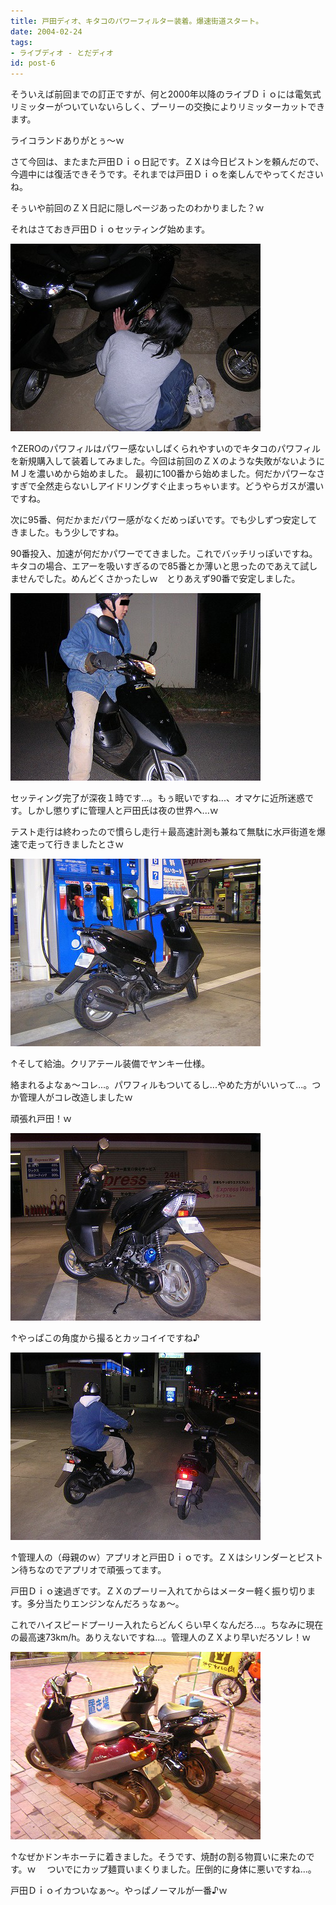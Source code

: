 ```yaml
---
title: 戸田ディオ、キタコのパワーフィルター装着。爆速街道スタート。
date: 2004-02-24
tags:
- ライブディオ - とだディオ
id: post-6
---
```



<p class="sentence">そういえば前回までの訂正ですが、何と2000年以降のライブＤｉｏには電気式リミッターがついていないらしく、プーリーの交換によりリミッターカットできます。</p>
<p class="sentence">ライコランドありがとぅ～ｗ</p>

<p class="sentence">さて今回は、またまた戸田Ｄｉｏ日記です。ＺＸは今日ピストンを頼んだので、今週中には復活できそうです。それまでは戸田Ｄｉｏを楽しんでやってくださいね。</p>
<p class="sentence">そぅいや前回のＺＸ日記に隠しページあったのわかりました？ｗ</p>
<p class="sentence spacing10">それはさておき戸田Ｄｉｏセッティング始めます。</p>

<div class="center spacing"><img class="img-fluid" src="/photo/diary/2004.02.24_zx1.jpg" alt=""></div>
<p class="sentence">↑ZEROのパワフィルはパワー感ないしぱくられやすいのでキタコのパワフィルを新規購入して装着してみました。今回は前回のＺＸのような失敗がないようにＭＪを濃いめから始めました。
最初に100番から始めました。何だかパワーなさすぎで全然走らないしアイドリングすぐ止まっちゃいます。どうやらガスが濃いですね。</p>
<p class="sentence">次に95番、何だかまだパワー感がなくだめっぽいです。でも少しずつ安定してきました。もう少しですね。</p>
<p class="sentence spacing10">90番投入、加速が何だかパワーでてきました。これでバッチリっぽいですね。<br>
キタコの場合、エアーを吸いすぎるので85番とか薄いと思ったのであえて試しませんでした。めんどくさかったしｗ　とりあえず90番で安定しました。</p>
<div class="center spacing"><img class="img-fluid" src="/photo/diary/2004.02.24_zx2.jpg" alt=""></div>
<p class="sentence">セッティング完了が深夜１時です...。もぅ眠いですね...、オマケに近所迷惑です。しかし懲りずに管理人と戸田氏は夜の世界へ...ｗ</p>
<p class="sentence spacing10">テスト走行は終わったので慣らし走行＋最高速計測も兼ねて無駄に水戸街道を爆速で走って行きましたとさｗ</p>
<div class="center spacing"><img class="img-fluid" src="/photo/diary/2004.02.24_zx3.jpg" alt=""></div>
<p class="sentence">↑そして給油。クリアテール装備でヤンキー仕様。</p>
<p class="sentence">絡まれるよなぁ～コレ...。パワフィルもついてるし...やめた方がいいって...。つか管理人がコレ改造しましたｗ</p>
<p class="sentence spacing10">頑張れ戸田！ｗ</p>
<div class="center spacing"><img class="img-fluid" src="/photo/diary/2004.02.24_zx4.jpg" alt=""></div>
<p class="sentence spacing10">↑やっぱこの角度から撮るとカッコイイですね♪</p>
<div class="center spacing"><img class="img-fluid" src="/photo/diary/2004.02.24_zx5.jpg" alt=""></div>
<p class="sentence">↑管理人の（母親のｗ）アプリオと戸田Ｄｉｏです。ＺＸはシリンダーとピストン待ちなのでアプリオで頑張ってます。</p>
<p class="sentence">戸田Ｄｉｏ速過ぎです。ＺＸのプーリー入れてからはメーター軽く振り切ります。多分当たりエンジンなんだろぅなぁ～。</p>
<p class="sentence spacing10">これでハイスピードプーリー入れたらどんくらい早くなんだろ...。ちなみに現在の最高速73km/h。ありえないですね...。管理人のＺＸより早いだろソレ！ｗ</p>
<div class="center spacing"><img class="img-fluid" src="/photo/diary/2004.02.24_zx6.jpg" alt=""></div>
<p class="sentence">↑なぜかドンキホーテに着きました。そうです、焼酎の割る物買いに来たのです。ｗ　 ついでにカップ麺買いまくりました。圧倒的に身体に悪いですね...。</p>
<p class="sentence">戸田Ｄｉｏイカついなぁ～。やっぱノーマルが一番♪ｗ </p>

